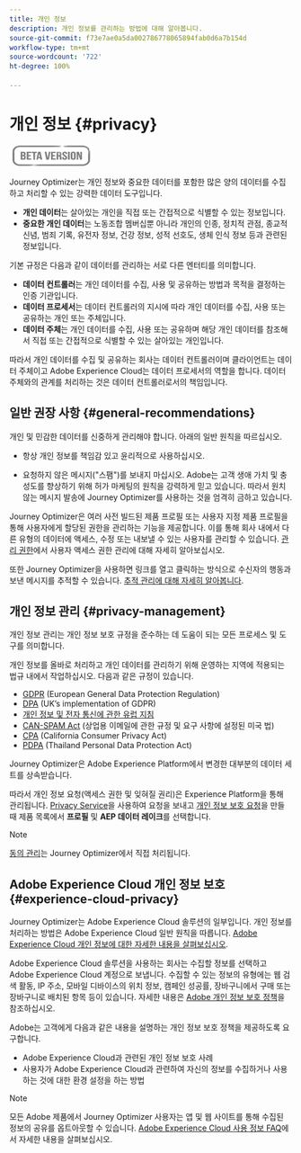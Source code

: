 ```yaml
---
title: 개인 정보
description: 개인 정보를 관리하는 방법에 대해 알아봅니다.
source-git-commit: f73e7ae0a5da002786778065894fab0d6a7b154d
workflow-type: tm+mt
source-wordcount: '722'
ht-degree: 100%

---
```



# 개인 정보 {#privacy}

![](assets/do-not-localize/badge.png)

Journey Optimizer는 개인 정보와 중요한 데이터를 포함한 많은 양의 데이터를 수집하고 처리할 수 있는 강력한 데이터 도구입니다.

* **개인 데이터**&#x200B;는 살아있는 개인을 직접 또는 간접적으로 식별할 수 있는 정보입니다.
* **중요한 개인 데이터**&#x200B;는 노동조합 멤버십뿐 아니라 개인의 인종, 정치적 관점, 종교적 신념, 범죄 기록, 유전자 정보, 건강 정보, 성적 선호도, 생체 인식 정보 등과 관련된 정보입니다.

기본 규정은 다음과 같이 데이터를 관리하는 서로 다른 엔터티를 의미합니다.

* **데이터 컨트롤러**&#x200B;는 개인 데이터를 수집, 사용 및 공유하는 방법과 목적을 결정하는 인증 기관입니다.
* **데이터 프로세서**&#x200B;는 데이터 컨트롤러의 지시에 따라 개인 데이터를 수집, 사용 또는 공유하는 개인 또는 주체입니다.
* **데이터 주체**&#x200B;는 개인 데이터를 수집, 사용 또는 공유하며 해당 개인 데이터를 참조해서 직접 또는 간접적으로 식별할 수 있는 살아있는 개인입니다.

따라서 개인 데이터를 수집 및 공유하는 회사는 데이터 컨트롤러이며 클라이언트는 데이터 주체이고 Adobe Experience Cloud는 데이터 프로세서의 역할을 합니다. 데이터 주체와의 관계를 처리하는 것은 데이터 컨트롤러로서의 책임입니다.

## 일반 권장 사항 {#general-recommendations}

개인 및 민감한 데이터를 신중하게 관리해야 합니다. 아래의 일반 원칙을 따르십시오.

* 항상 개인 정보를 책임감 있고 윤리적으로 사용하십시오.

* 요청하지 않은 메시지(&quot;스팸&quot;)를 보내지 마십시오. Adobe는 고객 생애 가치 및 충성도를 향상하기 위해 허가 마케팅의 원칙을 강력하게 믿고 있습니다. 따라서 원치 않는 메시지 발송에 Journey Optimizer를 사용하는 것을 엄격히 금하고 있습니다.

Journey Optimizer은 여러 사전 빌드된 제품 프로필 또는 사용자 지정 제품 프로필을 통해 사용자에게 할당된 권한을 관리하는 기능을 제공합니다. 이를 통해 회사 내에서 다른 유형의 데이터에 액세스, 수정 또는 내보낼 수 있는 사용자를 관리할 수 있습니다. [관리 권한](../administration/permissions.md)에서 사용자 액세스 권한 관리에 대해 자세히 알아보십시오.

또한 Journey Optimizer을 사용하면 링크를 열고 클릭하는 방식으로 수신자의 행동과 보낸 메시지를 추적할 수 있습니다. [추적 관리에 대해 자세히 알아봅니다](message-tracking.md).

## 개인 정보 관리 {#privacy-management}

개인 정보 관리는 개인 정보 보호 규정을 준수하는 데 도움이 되는 모든 프로세스 및 도구를 의미합니다. 

개인 정보를 올바로 처리하고 개인 데이터를 관리하기 위해 운영하는 지역에 적용되는 법규 내에서 작업하십시오. 다음과 같은 규정이 있습니다.

* [GDPR](https://ec.europa.eu/info/law/law-topic/data-protection/reform/what-does-general-data-protection-regulation-gdpr-govern_en) (European General Data Protection Regulation)
* [DPA](https://www.gov.uk/data-protection) (UK’s implementation of GDPR)
* [개인 정보 및 전자 통신에 관한 유럽 지침](https://eur-lex.europa.eu/legal-content/EN/TXT/?uri=CELEX:02002L0058-20091219)
* [CAN-SPAM Act](https://www.ftc.gov/tips-advice/business-center/guidance/can-spam-act-compliance-guide-business) (상업용 이메일에 관한 규정 및 요구 사항에 설정된 미국 법)
* [CPA](https://leginfo.legislature.ca.gov/faces/codes_displayText.xhtml?lawCode=CIV&amp;division=3.&amp;title=1.81.5.&amp;part=4.&amp;chapter=&amp;article=) (California Consumer Privacy Act)
* [PDPA](https://secureprivacy.ai/thailand-pdpa-summary-what-businesses-need-to-know/) (Thailand Personal Data Protection Act)

Journey Optimizer은 Adobe Experience Platform에서 변경한 대부분의 데이터 세트를 상속받습니다.

따라서 개인 정보 요청(액세스 권한 및 잊혀질 권리)은 Experience Platform을 통해 관리됩니다. [Privacy Service](https://experienceleague.adobe.com/docs/experience-platform/privacy/home.html?lang=ko-KR)을 사용하여 요청을 보내고 [개인 정보 보호 요청](https://experienceleague.adobe.com/docs/experience-platform/privacy/ui/user-guide.html?lang=kr#request-builder)을 만들 때 제품 목록에서 **프로필** 및 **AEP 데이터 레이크**&#x200B;를 선택합니다. <!--https://experienceleague.adobe.com/docs/experience-platform/privacy/home.html?lang=en).-->

>[!NOTE]
>
>[동의 관리](../../help/using/consent.md)는 Journey Optimizer에서 직접 처리됩니다.

## Adobe Experience Cloud 개인 정보 보호 {#experience-cloud-privacy}

Journey Optimizer는 Adobe Experience Cloud 솔루션의 일부입니다. 개인 정보를 처리하는 방법은 Adobe Experience Cloud 일반 원칙을 따릅니다. [Adobe Experience Cloud 개인 정보에 대한 자세한 내용을 살펴보십시오](https://www.adobe.com/kr/privacy/marketing-cloud.html).

Adobe Experience Cloud 솔루션을 사용하는 회사는 수집할 정보를 선택하고 Adobe Experience Cloud 계정으로 보냅니다. 수집할 수 있는 정보의 유형에는 웹 검색 활동, IP 주소, 모바일 디바이스의 위치 정보, 캠페인 성공률, 장바구니에서 구매 또는 장바구니로 배치된 항목 등이 있습니다. 자세한 내용은 [Adobe 개인 정보 보호 정책](https://www.adobe.com/kr/privacy/policy.html)을 참조하십시오.

Adobe는 고객에게 다음과 같은 내용을 설명하는 개인 정보 보호 정책을 제공하도록 요구합니다.

* Adobe Experience Cloud과 관련된 개인 정보 보호 사례
* 사용자가 Adobe Experience Cloud과 관련하여 자신의 정보를 수집하거나 사용하는 것에 대한 환경 설정을 하는 방법

>[!NOTE]
>
>모든 Adobe 제품에서 Journey Optimizer 사용자는 앱 및 웹 사이트를 통해 수집된 정보의 공유를 옵트아웃할 수 있습니다. [Adobe Experience Cloud 사용 정보 FAQ](https://www.adobe.com/kr/privacy/experience-cloud-usage-info-faq.html)에서 자세한 내용을 살펴보십시오.

<!--Because Journey Optimizer integrates with Adobe Experience Platform, where audiences are transferred from one system to another, you need to pay extra care to personal data protection.-->
